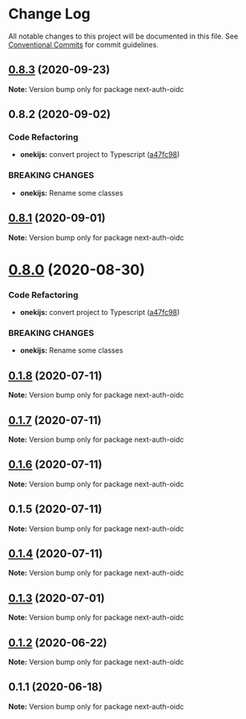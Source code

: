 # Change Log

All notable changes to this project will be documented in this file.
See [Conventional Commits](https://conventionalcommits.org) for commit guidelines.

## [0.8.3](https://github.com/oneki/onekijs/compare/v0.8.1...v0.8.3) (2020-09-23)

**Note:** Version bump only for package next-auth-oidc





## 0.8.2 (2020-09-02)


### Code Refactoring

* **onekijs:** convert project to Typescript ([a47fc98](https://github.com/oneki/onekijs/commit/a47fc9815fbb51271c12505a65cd8b38a1ab04e3))


### BREAKING CHANGES

* **onekijs:** Rename some classes





## [0.8.1](https://github.com/oneki/onekijs/compare/v0.8.0...v0.8.1) (2020-09-01)

**Note:** Version bump only for package next-auth-oidc





# [0.8.0](https://github.com/oneki/onekijs/compare/v0.5.0...v0.8.0) (2020-08-30)


### Code Refactoring

* **onekijs:** convert project to Typescript ([a47fc98](https://github.com/oneki/onekijs/commit/a47fc9815fbb51271c12505a65cd8b38a1ab04e3))


### BREAKING CHANGES

* **onekijs:** Rename some classes





## [0.1.8](https://github.com/oneki/onekijs/compare/next-auth-oidc@0.1.7...next-auth-oidc@0.1.8) (2020-07-11)

**Note:** Version bump only for package next-auth-oidc





## [0.1.7](https://github.com/oneki/onekijs/compare/next-auth-oidc@0.1.6...next-auth-oidc@0.1.7) (2020-07-11)

**Note:** Version bump only for package next-auth-oidc





## [0.1.6](https://github.com/oneki/onekijs/compare/next-auth-oidc@0.1.5...next-auth-oidc@0.1.6) (2020-07-11)

**Note:** Version bump only for package next-auth-oidc





## 0.1.5 (2020-07-11)

**Note:** Version bump only for package next-auth-oidc





## [0.1.4](https://github.com/oneki/onekijs/compare/next-auth-oidc@0.1.3...next-auth-oidc@0.1.4) (2020-07-11)

**Note:** Version bump only for package next-auth-oidc





## [0.1.3](https://github.com/oneki/onekijs/compare/next-auth-oidc@0.1.2...next-auth-oidc@0.1.3) (2020-07-01)

**Note:** Version bump only for package next-auth-oidc





## [0.1.2](https://github.com/oneki/onekijs/compare/next-auth-oidc@0.1.1...next-auth-oidc@0.1.2) (2020-06-22)

**Note:** Version bump only for package next-auth-oidc





## 0.1.1 (2020-06-18)

**Note:** Version bump only for package next-auth-oidc
